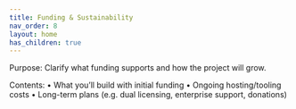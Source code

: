 ```yaml
---
title: Funding & Sustainability 
nav_order: 8
layout: home
has_children: true
---
```

Purpose: Clarify what funding supports and how the project will grow.

Contents:
	•	What you’ll build with initial funding
	•	Ongoing hosting/tooling costs
	•	Long-term plans (e.g. dual licensing, enterprise support, donations)
